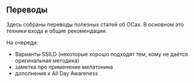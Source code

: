 ## Переводы

Здесь собраны переводы полезных статей об ОСах. В основном это техники входа и общие рекомендации. 

На очереди: 

- Варианты SSILD (некоторые хорошо подходят тем, кому не даётся оригинальная методика)
- заметка про применение мелатонина
- дополнения к All Day Awareness